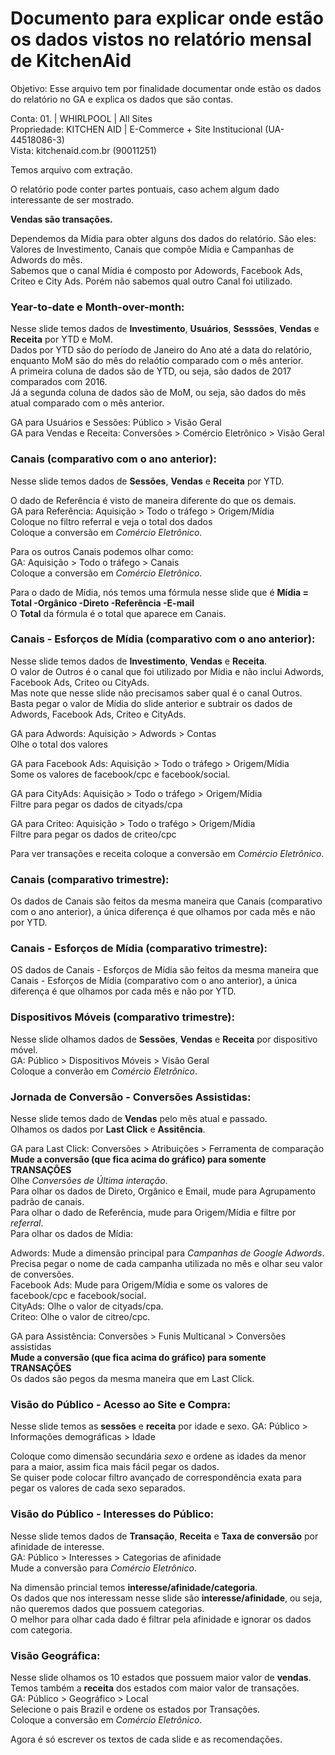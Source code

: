 # Documento para explicar onde estão os dados vistos no relatório mensal de KitchenAid

Objetivo: Esse arquivo tem por finalidade documentar onde estão os dados do relatório no GA e explica os dados que são contas.  
  
Conta: 01. | WHIRLPOOL | All Sites  
Propriedade: KITCHEN AID | E-Commerce + Site Institucional (UA-44518086-3)  
Vista: kitchenaid.com.br (90011251)  
  
Temos arquivo com extração.  
  
O relatório pode conter partes pontuais, caso achem algum dado interessante de ser mostrado.  
  
**Vendas são transações.**  
  
Dependemos da Mídia para obter alguns dos dados do relatório. São eles: Valores de Investimento, Canais que compõe Mídia e Campanhas de Adwords do mês.  
Sabemos que o canal Mídia é composto por Adowords, Facebook Ads, Criteo e City Ads. Porém não sabemos qual outro Canal foi utilizado.  

### Year-to-date e Month-over-month:

Nesse slide temos dados de **Investimento**, **Usuários**, **Sesssões**, **Vendas** e **Receita** por YTD e MoM.  
Dados por YTD são do período de Janeiro do Ano até a data do relatório, enquanto MoM são do mês do relaótio comparado com o mês anterior.  
A primeira coluna de dados são de YTD, ou seja, são dados de 2017 comparados com 2016.  
Já a segunda coluna de dados são de MoM, ou seja, são dados do mês atual comparado com o mês anterior.  
  
GA para Usuários e Sessões: Público > Visão Geral  
GA para Vendas e Receita: Conversões > Comércio Eletrônico > Visão Geral  

### Canais (comparativo com o ano anterior):

Nesse slide temos dados de **Sessões**, **Vendas** e **Receita** por YTD.  

O dado de Referência é visto de maneira diferente do que os demais.  
GA para Referência: Aquisição > Todo o tráfego > Origem/Mídia  
Coloque no filtro referral e veja o total dos dados  
Coloque a conversão em *Comércio Eletrônico*.  
  
Para os outros Canais podemos olhar como:  
GA: Aquisição > Todo o tráfego > Canais  
Coloque a conversão em *Comércio Eletrônico*.  
  
Para o dado de Mídia, nós temos uma fórmula nesse slide que é **Mídia = Total -Orgânico -Direto -Referência -E-mail**  
O **Total** da fórmula é o total que aparece em Canais.  

### Canais - Esforços de Mídia (comparativo com o ano anterior):

Nesse slide temos dados de **Investimento**, **Vendas** e **Receita**.  
O valor de Outros é o canal que foi utilizado por Mídia e não inclui Adwords, Facebook Ads, Criteo ou CityAds.  
Mas note que nesse slide não precisamos saber qual é o canal Outros. Basta pegar o valor de Mídia do slide anterior e subtrair os dados de Adwords, Facebook Ads, Criteo e CityAds.  
  
GA para Adwords: Aquisição > Adwords > Contas  
Olhe o total dos valores  
  
GA para Facebook Ads: Aquisição > Todo o tráfego > Origem/Mídia  
Some os valores de facebook/cpc e facebook/social.  
  
GA para CityAds: Aquisição > Todo o tráfego > Origem/Mídia  
Filtre para pegar os dados de cityads/cpa  
  
GA para Criteo: Aquisição > Todo o trafégo > Origem/Mídia  
Filtre para pegar os dados de criteo/cpc  
  
Para ver transações e receita coloque a conversão em *Comércio Eletrônico*.  
  
### Canais (comparativo trimestre):

Os dados de Canais são feitos da mesma maneira que Canais (comparativo com o ano anterior), a única diferença é que olhamos por cada mês e não por YTD.  

### Canais - Esforços de Mídia (comparativo trimestre):

OS dados de Canais - Esforços de Mídia são feitos da mesma maneira que Canais - Esforços de Mídia (comparativo com o ano anterior), a única diferença é que olhamos por cada mês e não por YTD.

### Dispositivos Móveis (comparativo trimestre):

Nesse slide olhamos dados de **Sessões**, **Vendas** e **Receita** por dispositivo móvel.  
GA: Público > Dispositivos Móveis > Visão Geral  
Coloque a converão em *Comércio Eletrônico*.  
  
### Jornada de Conversão - Conversões Assistidas:

Nesse slide temos dado de **Vendas** pelo mês atual e passado.  
Olhamos os dados por **Last Click** e **Assitência**.  
  
GA para Last Click: Conversões > Atribuições > Ferramenta de comparação  
**Mude a conversão (que fica acima do gráfico) para somente TRANSAÇÕES**  
Olhe *Conversões de Última interação*.  
Para olhar os dados de Direto, Orgânico e Email, mude para Agrupamento padrão de canais.  
Para olhar o dado de Referência, mude para Origem/Mídia e filtre por *referral*.  
Para olhar os dados de Mídia:  
  
Adwords: Mude a dimensão principal para *Campanhas de Google Adwords*. Precisa pegar o nome de cada campanha utilizada no mês e olhar seu valor de conversões.  
Facebook Ads: Mude para Origem/Mídia e some os valores de facebook/cpc e facebook/social.  
CityAds: Olhe o valor de cityads/cpa.  
Criteo: Olhe o valor de citreo/cpc.  
  
GA para Assistência: Conversões > Funis Multicanal > Conversões assistidas  
**Mude a conversão (que fica acima do gráfico) para somente TRANSAÇÕES**  
Os dados são pegos da mesma maneira que em Last Click.  
  
### Visão do Público - Acesso ao Site e Compra:

Nesse slide temos as **sessões** e **receita** por idade e sexo.
GA: Público > Informações demográficas > Idade  
  
Coloque como dimensão secundária *sexo* e ordene as idades da menor para a maior, assim fica mais fácil pegar os dados.  
Se quiser pode colocar filtro avançado de correspondência exata para pegar os valores de cada sexo separados.  
  
### Visão do Público - Interesses do Público:

Nesse slide temos dados de **Transação**, **Receita** e **Taxa de conversão** por afinidade de interesse.  
GA: Público > Interesses > Categorias de afinidade  
Mude a conversão para *Comércio Eletrônico*.
  
Na dimensão princial temos **interesse/afinidade/categoria**.  
Os dados que nos interessam nesse slide são **interesse/afinidade**, ou seja, não queremos dados que possuem categorias.  
O melhor para olhar cada dado é filtrar pela afinidade e ignorar os dados com categoria.  

### Visão Geográfica:

Nesse slide olhamos os 10 estados que possuem maior valor de **vendas**. Temos também a **receita** dos estados com maior valor de transações.  
GA: Público > Geográfico > Local  
Selecione o pais Brazil e ordene os estados por Transações.  
Coloque a conversão em *Comércio Eletrônico*.  
  
Agora é só escrever os textos de cada slide e as recomendações.
